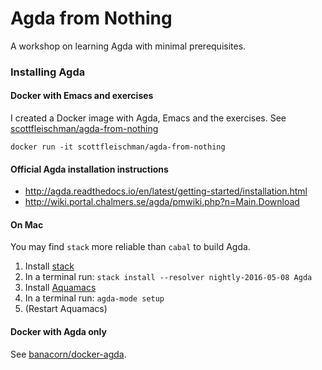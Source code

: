 # Agda from Nothing

A workshop on learning Agda with minimal prerequisites.

### Installing Agda

#### Docker with Emacs and exercises
I created a Docker image with Agda, Emacs and the exercises. See [scottfleischman/agda-from-nothing](https://hub.docker.com/r/scottfleischman/agda-from-nothing/)

`docker run -it scottfleischman/agda-from-nothing`

#### Official Agda installation instructions
* http://agda.readthedocs.io/en/latest/getting-started/installation.html
* http://wiki.portal.chalmers.se/agda/pmwiki.php?n=Main.Download

#### On Mac
You may find `stack` more reliable than `cabal` to build Agda.

1. Install [stack](http://docs.haskellstack.org/en/stable/install_and_upgrade/#mac-os-x)
2. In a terminal run: `stack install --resolver nightly-2016-05-08 Agda`
3. Install [Aquamacs](http://aquamacs.org/)
4. In a terminal run: `agda-mode setup`
5. (Restart Aquamacs)

#### Docker with Agda only
See [banacorn/docker-agda](https://github.com/banacorn/docker-agda).
